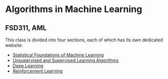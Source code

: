 # Algorithms in Machine Learning 
## FSD311, AML

This class is divided into four sections, each of which has its own dedicated website:

- [Statistical Foundations of Machine Learning](https://supaerodatascience.github.io/stat-ml/) 
- [Unsupervised and Supervised Learning Algorithms](https://supaerodatascience.github.io/machine-learning/) 
- [Deep Learning](https://supaerodatascience.github.io/deep-learning/) 
- [Reinforcement Learning](https://supaerodatascience.github.io/reinforcement-learning/)
